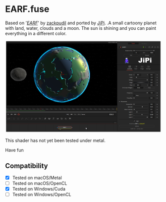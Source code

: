 # EARF.fuse

Based on '_[EARF](https://www.shadertoy.com/embed/ls3SDj?gui=true&t=10&paused=true&muted=false)_' by [zackpudil](https://www.shadertoy.com/user/zackpudil) and ported by [JiPi](../../Site/Profiles/JiPi.md). .A small cartoony planet with land, water, clouds and a moon. The sun is shining and you can paint everything in a different color.

[![screenshot](EARF.png "EARF.fuse in DaVinci Resolve")](https://github.com/nmbr73/Shadertoys/blob/main/PlanetShader/EARF.fuse)

This shader has not yet been tested under metal.


Have fun

## Compatibility
- [x] Tested on macOS/Metal
- [ ] Tested on macOS/OpenCL
- [x] Tested on Windows/Cuda
- [ ] Tested on Windows/OpenCL
